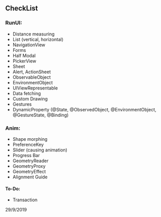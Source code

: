 ## CheckList
### RunUI:
* Distance measuring
* List (vertical, horizontal)
* NavigationView
* Forms
* Half Modal
* PickerView
* Sheet
* Alert, ActionSheet
* ObservableObject
* EnvironmentObject
* UIViewRepresentable
* Data fetching
* Custom Drawing
* Gestures
* DynamicProperty (@State, @ObservedObject, @EnvironmentObject, @GestureState, @Binding)


### Anim:
* Shape morphing
* PreferenceKey
* Slider (causing animation)
* Progress Bar
* GeometryReader
* GeometryProxy
* GeometryEffect
* Alignment Guide

#### To-Do:
* Transaction

29/9/2019
